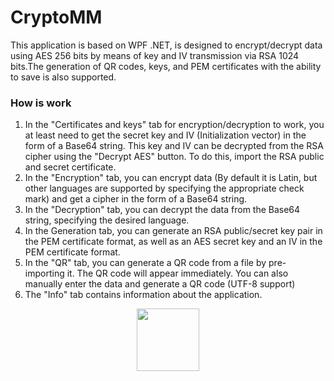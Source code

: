 # CryptoMM
This application is based on WPF .NET, is designed to encrypt/decrypt data using AES 256 bits by means of key and IV transmission via RSA 1024 bits.The generation of QR codes, keys, and PEM certificates with the ability to save is also supported.
### How is work
1) In the "Certificates and keys" tab for encryption/decryption to work, you at least need to get the secret key and IV (Initialization vector) in the form of a Base64 string. This key and IV can be decrypted from the RSA cipher using the "Decrypt AES" button. To do this, import the RSA public and secret certificate.
2) In the "Encryption" tab, you can encrypt data (By default it is Latin, but other languages are supported by specifying the appropriate check mark) and get a cipher in the form of a Base64 string.
3) In the "Decryption" tab, you can decrypt the data from the Base64 string, specifying the desired language.
4) In the Generation tab, you can generate an RSA public/secret key pair in the PEM certificate format, as well as an AES secret key and an IV in the PEM certificate format.
5) In the "QR" tab, you can generate a QR code from a file by pre-importing it. The QR code will appear immediately. You can also manually enter the data and generate a QR code (UTF-8 support)
6) The "Info" tab contains information about the application.
<p style="text-align: center">
  <img src="https://raw.githubusercontent.com/marwin1991/profile-technology-icons/refs/heads/main/icons/_net_core.png" height="100px" width="100px" style="text-align: center">
</p>
